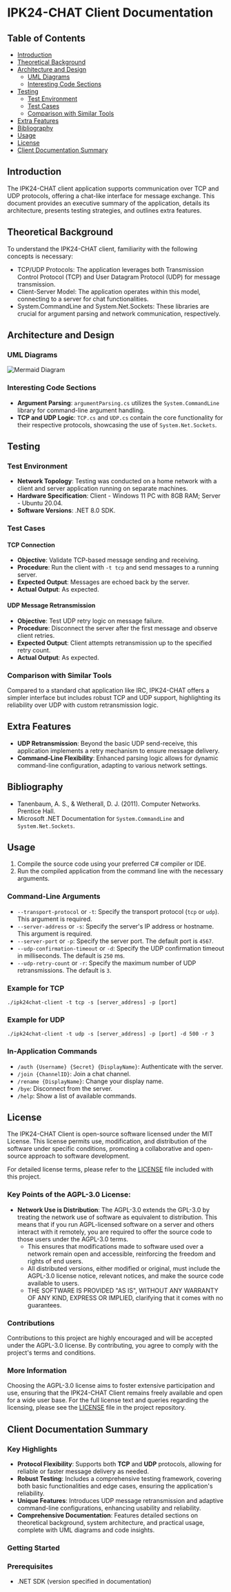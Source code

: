 # IPK24-CHAT Client Documentation

## Table of Contents
- [Introduction](#introduction)
- [Theoretical Background](#theoretical-background)
- [Architecture and Design](#architecture-and-design)
  - [UML Diagrams](#uml-diagrams)
  - [Interesting Code Sections](#interesting-code-sections)
- [Testing](#testing)
  - [Test Environment](#test-environment)
  - [Test Cases](#test-cases)
  - [Comparison with Similar Tools](#comparison-with-similar-tools)
- [Extra Features](#extra-features)
- [Bibliography](#bibliography)
- [Usage](#usage)
- [License](#license)
- [Client Documentation Summary](#client-documentation-summary)

## Introduction
The IPK24-CHAT client application supports communication over TCP and UDP protocols, offering a chat-like interface for message exchange. This document provides an executive summary of the application, details its architecture, presents testing strategies, and outlines extra features.

## Theoretical Background
To understand the IPK24-CHAT client, familiarity with the following concepts is necessary:
- TCP/UDP Protocols: The application leverages both Transmission Control Protocol (TCP) and User Datagram Protocol (UDP) for message transmission.
- Client-Server Model: The application operates within this model, connecting to a server for chat functionalities.
- System.CommandLine and System.Net.Sockets: These libraries are crucial for argument parsing and network communication, respectively.

## Architecture and Design
### UML Diagrams
![Mermaid Diagram](https://www.mermaidchart.com/raw/92699b87-3e93-40a2-9b16-b88669be3246?theme=dark&version=v0.1&format=svg)

### Interesting Code Sections
- **Argument Parsing**: `argumentParsing.cs` utilizes the `System.CommandLine` library for command-line argument handling.
- **TCP and UDP Logic**: `TCP.cs` and `UDP.cs` contain the core functionality for their respective protocols, showcasing the use of `System.Net.Sockets`.

## Testing
### Test Environment
- **Network Topology**: Testing was conducted on a home network with a client and server application running on separate machines.
- **Hardware Specification**: Client - Windows 11 PC with 8GB RAM; Server - Ubuntu 20.04.
- **Software Versions**: .NET 8.0 SDK.
### Test Cases
#### TCP Connection
- **Objective**: Validate TCP-based message sending and receiving.
- **Procedure**: Run the client with `-t tcp` and send messages to a running server.
- **Expected Output**: Messages are echoed back by the server.
- **Actual Output**: As expected.
#### UDP Message Retransmission
- **Objective**: Test UDP retry logic on message failure.
- **Procedure**: Disconnect the server after the first message and observe client retries.
- **Expected Output**: Client attempts retransmission up to the specified retry count.
- **Actual Output**: As expected.
### Comparison with Similar Tools
Compared to a standard chat application like IRC, IPK24-CHAT offers a simpler interface but includes robust TCP and UDP support, highlighting its reliability over UDP with custom retransmission logic.

## Extra Features
- **UDP Retransmission**: Beyond the basic UDP send-receive, this application implements a retry mechanism to ensure message delivery.
- **Command-Line Flexibility**: Enhanced parsing logic allows for dynamic command-line configuration, adapting to various network settings.

## Bibliography
- Tanenbaum, A. S., & Wetherall, D. J. (2011). Computer Networks. Prentice Hall.
- Microsoft .NET Documentation for `System.CommandLine` and `System.Net.Sockets`.

## Usage

1. Compile the source code using your preferred C# compiler or IDE.
2. Run the compiled application from the command line with the necessary arguments.

### Command-Line Arguments

- `--transport-protocol` or `-t`: Specify the transport protocol (`tcp` or `udp`). This argument is required.
- `--server-address` or `-s`: Specify the server's IP address or hostname. This argument is required.
- `--server-port` or `-p`: Specify the server port. The default port is `4567`.
- `--udp-confirmation-timeout` or `-d`: Specify the UDP confirmation timeout in milliseconds. The default is `250` ms.
- `--udp-retry-count` or `-r`: Specify the maximum number of UDP retransmissions. The default is `3`.

### Example for TCP

```shell
./ipk24chat-client -t tcp -s [server_address] -p [port]
```
### Example for UDP

```shell
./ipk24chat-client -t udp -s [server_address] -p [port] -d 500 -r 3
```
### In-Application Commands

- `/auth {Username} {Secret} {DisplayName}`: Authenticate with the server.
- `/join {ChannelID}`: Join a chat channel.
- `/rename {DisplayName}`: Change your display name.
- `/bye`: Disconnect from the server.
- `/help`: Show a list of available commands.

## License

The IPK24-CHAT Client is open-source software licensed under the MIT License. This license permits use, modification, and distribution of the software under specific conditions, promoting a collaborative and open-source approach to software development.

For detailed license terms, please refer to the [LICENSE](./LICENSE) file included with this project.

### Key Points of the AGPL-3.0 License:

- **Network Use is Distribution**: The AGPL-3.0 extends the GPL-3.0 by treating the network use of software as equivalent to distribution. This means that if you run AGPL-licensed software on a server and others interact with it remotely, you are required to offer the source code to those users under the AGPL-3.0 terms.
  - This ensures that modifications made to software used over a network remain open and accessible, reinforcing the freedom and rights of end users.
  - All distributed versions, either modified or original, must include the AGPL-3.0 license notice, relevant notices, and make the source code available to users.
  - THE SOFTWARE IS PROVIDED "AS IS", WITHOUT ANY WARRANTY OF ANY KIND, EXPRESS OR IMPLIED, clarifying that it comes with no guarantees.

### Contributions

Contributions to this project are highly encouraged and will be accepted under the AGPL-3.0 license. By contributing, you agree to comply with the project's terms and conditions.

### More Information

Choosing the AGPL-3.0 license aims to foster extensive participation and use, ensuring that the IPK24-CHAT Client remains freely available and open for a wide user base. For the full license text and queries regarding the licensing, please see the [LICENSE](./LICENSE) file in the project repository.



## Client Documentation Summary

### Key Highlights

- **Protocol Flexibility**: Supports both **TCP** and **UDP** protocols, allowing for reliable or faster message delivery as needed.
- **Robust Testing**: Includes a comprehensive testing framework, covering both basic functionalities and edge cases, ensuring the application's reliability.
- **Unique Features**: Introduces UDP message retransmission and adaptive command-line configurations, enhancing usability and reliability.
- **Comprehensive Documentation**: Features detailed sections on theoretical background, system architecture, and practical usage, complete with UML diagrams and code insights.

### Getting Started

### Prerequisites
- .NET SDK (version specified in documentation)
